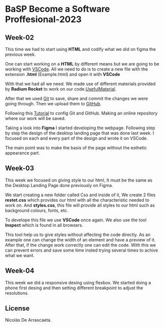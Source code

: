 # BaSP Become a Software Proffesional-2023 



## Week-02

This time we had to start using **HTML** and codify what we did on figma the previous week.


One can start working on a **HTML** by different means but we are going to be working with [VSCode](https://code.visualstudio.com/). All we need to do is to create a new file with the extension **.html** (Example.html) and open it with  **VSCode**

With that we had all we need. We made use of different materials provided by **Radium Rocket** to work on our code.[UsefulMaterial](https://drive.google.com/file/d/1F3N_BfRoy34ZgJZujENfuFOm-qxuko9T/view).

After that we used [Git](https://git-scm.com/) to save, share and commit the changes we were  going through. Then we upload them to [GitHub](https://github.com/). 

Following this [Tutorial](https://youtu.be/vGK-lWIs3sA) to config Git and GitHub. Making an online repository where our work will be saved.

Taking a look into **Figma** I started developing the webpage. Following step by step the design of the desktop landing page that was done last week. I focused on each and every part of the design and wrote it on VSCode. 

The main point was to make the basis of the page without the esthetic appearance part.

## Week-03

This week we focused on giving style to our html, It must be the same as the Desktop Landing Page done previously on Figma.

We start creating a new folder called Css and inside of it, We create 2 files **restet.css** which provides our html with all the characteristic needed to work on.
And **styles.css**, this file will provide all styles to our html such as background colours, fonts, etc.

To develope this file we use **VSCode** once again. We also use the tool **Inspect** which is found in all browsers.

This tool help us to give styles without affecting the code directly. As an example one can change the width of an element and have a preview of it. After that, if the change work correctly one can edit the code. With this we can prevent errors and save some time insted trying several times to achive what we want. 

## Week-04

This week we did a responsive desing using flexbox. We started doing a phone first desing and then setting different breakpoint to adjust the resolutions.

 





## License

Nicolás De Arrascaeta.









